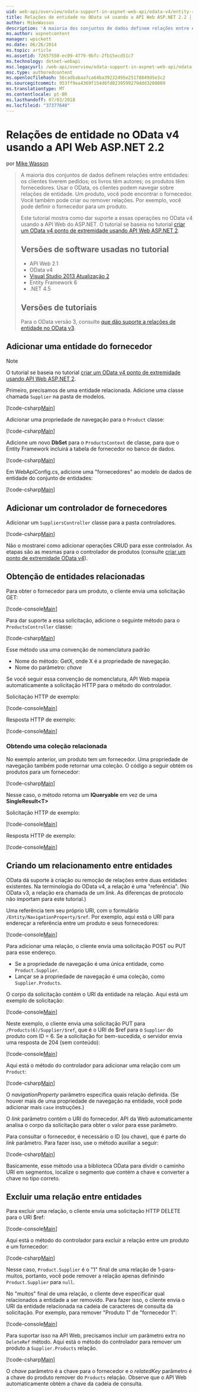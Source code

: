 ```yaml
---
uid: web-api/overview/odata-support-in-aspnet-web-api/odata-v4/entity-relations-in-odata-v4
title: Relações de entidade no OData v4 usando a API Web ASP.NET 2.2 | Microsoft Docs
author: MikeWasson
description: 'A maioria dos conjuntos de dados definem relações entre entidades: os clientes tiverem pedidos; os livros têm autores; os produtos têm fornecedores. Usar o OData, os clientes podem navegar sobre...'
ms.author: aspnetcontent
manager: wpickett
ms.date: 06/26/2014
ms.topic: article
ms.assetid: 72657550-ec09-4779-9bfc-2fb15ecd51c7
ms.technology: dotnet-webapi
msc.legacyurl: /web-api/overview/odata-support-in-aspnet-web-api/odata-v4/entity-relations-in-odata-v4
msc.type: authoredcontent
ms.openlocfilehash: 56cadbabaa7ca64ba39232495e25178849d5e3c2
ms.sourcegitcommit: 953ff9ea4369f154d6fd0239599279ddd3280009
ms.translationtype: MT
ms.contentlocale: pt-BR
ms.lasthandoff: 07/03/2018
ms.locfileid: "37377640"
---
```

<a name="entity-relations-in-odata-v4-using-aspnet-web-api-22"></a>Relações de entidade no OData v4 usando a API Web ASP.NET 2.2
====================
por [Mike Wasson](https://github.com/MikeWasson)

> A maioria dos conjuntos de dados definem relações entre entidades: os clientes tiverem pedidos; os livros têm autores; os produtos têm fornecedores. Usar o OData, os clientes podem navegar sobre relações de entidade. Um produto, você pode encontrar o fornecedor. Você também pode criar ou remover relações. Por exemplo, você pode definir o fornecedor para um produto.
> 
> Este tutorial mostra como dar suporte a essas operações no OData v4 usando a API Web do ASP.NET. O tutorial se baseia no tutorial [criar um OData v4 ponto de extremidade usando API Web ASP.NET 2](create-an-odata-v4-endpoint.md).
> 
> ## <a name="software-versions-used-in-the-tutorial"></a>Versões de software usadas no tutorial
> 
> 
> - API Web 2.1
> - OData v4
> - [Visual Studio 2013 Atualização 2](https://www.visualstudio.com/downloads/download-visual-studio-vs)
> - Entity Framework 6
> - .NET 4.5
> 
> 
> ## <a name="tutorial-versions"></a>Versões de tutoriais
> 
> Para o OData versão 3, consulte [que dão suporte a relações de entidade no OData v3](https://asp.net/web-api/overview/odata-support-in-aspnet-web-api/odata-v3/working-with-entity-relations).


## <a name="add-a-supplier-entity"></a>Adicionar uma entidade do fornecedor

> [!NOTE]
> O tutorial se baseia no tutorial [criar um OData v4 ponto de extremidade usando API Web ASP.NET 2](create-an-odata-v4-endpoint.md).


Primeiro, precisamos de uma entidade relacionada. Adicione uma classe chamada `Supplier` na pasta de modelos.

[!code-csharp[Main](entity-relations-in-odata-v4/samples/sample1.cs)]

Adicionar uma propriedade de navegação para o `Product` classe:

[!code-csharp[Main](entity-relations-in-odata-v4/samples/sample2.cs?highlight=13-15)]

Adicione um novo **DbSet** para o `ProductsContext` de classe, para que o Entity Framework incluirá a tabela de fornecedor no banco de dados.

[!code-csharp[Main](entity-relations-in-odata-v4/samples/sample3.cs?highlight=10)]

Em WebApiConfig.cs, adicione uma &quot;fornecedores&quot; ao modelo de dados de entidade do conjunto de entidades:

[!code-csharp[Main](entity-relations-in-odata-v4/samples/sample4.cs?highlight=6)]

## <a name="add-a-suppliers-controller"></a>Adicionar um controlador de fornecedores

Adicionar um `SuppliersController` classe para a pasta controladores.

[!code-csharp[Main](entity-relations-in-odata-v4/samples/sample5.cs)]

Não o mostrarei como adicionar operações CRUD para esse controlador. As etapas são as mesmas para o controlador de produtos (consulte [criar um ponto de extremidade OData v4](create-an-odata-v4-endpoint.md)).

## <a name="getting-related-entities"></a>Obtenção de entidades relacionadas

Para obter o fornecedor para um produto, o cliente envia uma solicitação GET:

[!code-console[Main](entity-relations-in-odata-v4/samples/sample6.cmd)]

Para dar suporte a essa solicitação, adicione o seguinte método para o `ProductsController` classe:

[!code-csharp[Main](entity-relations-in-odata-v4/samples/sample7.cs)]

Esse método usa uma convenção de nomenclatura padrão

- Nome do método: GetX, onde X é a propriedade de navegação.
- Nome do parâmetro: *chave*

Se você seguir essa convenção de nomenclatura, API Web mapeia automaticamente a solicitação HTTP para o método do controlador.

Solicitação HTTP de exemplo:

[!code-console[Main](entity-relations-in-odata-v4/samples/sample8.cmd)]

Resposta HTTP de exemplo:

[!code-console[Main](entity-relations-in-odata-v4/samples/sample9.cmd)]

### <a name="getting-a-related-collection"></a>Obtendo uma coleção relacionada

No exemplo anterior, um produto tem um fornecedor. Uma propriedade de navegação também pode retornar uma coleção. O código a seguir obtém os produtos para um fornecedor:

[!code-csharp[Main](entity-relations-in-odata-v4/samples/sample10.cs)]

Nesse caso, o método retorna um **IQueryable** em vez de uma **SingleResult&lt;T&gt;**

Solicitação HTTP de exemplo:

[!code-console[Main](entity-relations-in-odata-v4/samples/sample11.cmd)]

Resposta HTTP de exemplo:

[!code-console[Main](entity-relations-in-odata-v4/samples/sample12.cmd)]

## <a name="creating-a-relationship-between-entities"></a>Criando um relacionamento entre entidades

OData dá suporte à criação ou remoção de relações entre duas entidades existentes. Na terminologia do OData v4, a relação é uma &quot;referência&quot;. (No OData v3, a relação era chamada de um *link*. As diferenças de protocolo não importam para este tutorial.)

Uma referência tem seu próprio URI, com o formulário `/Entity/NavigationProperty/$ref`. Por exemplo, aqui está o URI para endereçar a referência entre um produto e seus fornecedores:

[!code-console[Main](entity-relations-in-odata-v4/samples/sample13.cmd)]

Para adicionar uma relação, o cliente envia uma solicitação POST ou PUT para esse endereço.

- Se a propriedade de navegação é uma única entidade, como `Product.Supplier`.
- Lançar se a propriedade de navegação é uma coleção, como `Supplier.Products`.

O corpo da solicitação contém o URI da entidade na relação. Aqui está um exemplo de solicitação:

[!code-console[Main](entity-relations-in-odata-v4/samples/sample14.cmd)]

Neste exemplo, o cliente envia uma solicitação PUT para `/Products(6)/Supplier/$ref`, que é o URI de $ref para o `Supplier` do produto com ID = 6. Se a solicitação for bem-sucedida, o servidor envia uma resposta de 204 (sem conteúdo):

[!code-console[Main](entity-relations-in-odata-v4/samples/sample15.cmd)]

Aqui está o método do controlador para adicionar uma relação com um `Product`:

[!code-csharp[Main](entity-relations-in-odata-v4/samples/sample16.cs)]

O *navigationProperty* parâmetro especifica quais relação definida. (Se houver mais de uma propriedade de navegação na entidade, você pode adicionar mais `case` instruções.)

O *link* parâmetro contém o URI do fornecedor. API da Web automaticamente analisa o corpo da solicitação para obter o valor para esse parâmetro.

Para consultar o fornecedor, é necessário o ID (ou chave), que é parte do *link* parâmetro. Para fazer isso, use o método auxiliar a seguir:

[!code-csharp[Main](entity-relations-in-odata-v4/samples/sample17.cs)]

Basicamente, esse método usa a biblioteca OData para dividir o caminho URI em segmentos, localize o segmento que contém a chave e converter a chave no tipo correto.

## <a name="deleting-a-relationship-between-entities"></a>Excluir uma relação entre entidades

Para excluir uma relação, o cliente envia uma solicitação HTTP DELETE para o URI $ref:

[!code-console[Main](entity-relations-in-odata-v4/samples/sample18.cmd)]

Aqui está o método do controlador para excluir a relação entre um produto e um fornecedor:

[!code-csharp[Main](entity-relations-in-odata-v4/samples/sample19.cs)]

Nesse caso, `Product.Supplier` é o &quot;1&quot; final de uma relação de 1-para-muitos, portanto, você pode remover a relação apenas definindo `Product.Supplier` para `null`.

No &quot;muitos&quot; final de uma relação, o cliente deve especificar qual relacionados a entidade a ser removido. Para fazer isso, o cliente envia o URI da entidade relacionada na cadeia de caracteres de consulta da solicitação. Por exemplo, para remover "Produto 1" de "fornecedor 1":

[!code-console[Main](entity-relations-in-odata-v4/samples/sample20.cmd?highlight=1)]

Para suportar isso na API Web, precisamos incluir um parâmetro extra no `DeleteRef` método. Aqui está o método do controlador para remover um produto a `Supplier.Products` relação.

[!code-csharp[Main](entity-relations-in-odata-v4/samples/sample21.cs)]

O *chave* parâmetro é a chave para o fornecedor e o *relatedKey* parâmetro é a chave do produto remover do `Products` relação. Observe que o API Web automaticamente obtém a chave da cadeia de consulta.
